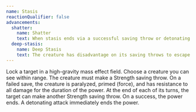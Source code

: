 ```yaml
---
name: Stasis
reactionQualifier: false
advancements:
  shatter:
    name: Shatter
    text: When stasis ends via a successful saving throw or detonating attack, the target takes 2d8 force damage for each round of combat it was in stasis.
  deep-stasis:
    name: Deep Stasis
    text: The creature has disadvantage on its saving throws to escape Stasis.
---
```

Lock a target in a high-gravity mass effect field. Choose a creature you can see within range. The creature must make a
Strength saving throw. On a failed save, the creature is paralyzed, primed (force), and has resistance to all damage for
the duration of the power. At the end of each of its turns, the target can make another Strength saving throw. On a success,
the power ends. A detonating attack immediately ends the power.
